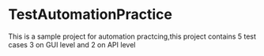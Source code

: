 # TestAutomationPractice  

This is a sample project for automation practcing,this project contains 5 test cases 3 on GUI level and 2 on API level
